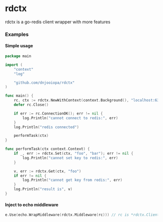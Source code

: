 # rdctx

rdctx is a go-redis client wrapper with more features

### Examples

#### Simple usage

```go
package main

import (
	"context"
	"log"

	"github.com/dnjooiopa/rdctx"
)

func main() {
	rc, ctx := rdctx.NewWithContext(context.Background(), "localhost:6379", "", 3)
	defer rc.Close()

	if err := rc.ConnectionOK(); err != nil {
		log.Println("cannot connect to redis:", err)
	}
	log.Println("redis connected")

	performTask(ctx)
}

func performTask(ctx context.Context) {
	if _, err := rdctx.Set(ctx, "foo", "bar"); err != nil {
		log.Println("cannot set key to redis:", err)
	}

	v, err := rdctx.Get(ctx, "foo")
	if err != nil {
		log.Println("cannot get key from redis:", err)
	}
	log.Println("result is", v)
}
```

#### Inject to echo middleware

```go
e.Use(echo.WrapMiddleware(rdctx.Middleware(rc))) // rc is *rdctx.Client
```
